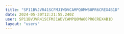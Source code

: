```yaml
---
title: "SP11BVJVR41SCFMJ1WDVCAMPQ0MW60PR6CREX4B1D"
date: 2024-05-30T12:21:55.240Z
user: SP11BVJVR41SCFMJ1WDVCAMPQ0MW60PR6CREX4B1D
layout: "users"
---
```

    